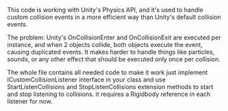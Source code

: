 This code is working with Unity's Physics API, and it's used to handle custom collision events in a more efficient way than Unity's default collision events.

The problem: Unity's OnCollisionEnter and OnCollisionExit are executed per instance, and when 2 objects collide, both objects execute the event, causing duplicated events.
It makes harder to handle things like particles, sounds, or any other effect that should be executed only once per collision.

The whole file contains all needed code to make it work
just implement ICustomCollisionListener interface in your class and use StartListenCollisions and StopListenCollisions extension methods to start and stop listening to collisions. it requires a Rigidbody reference in each listener for now.
